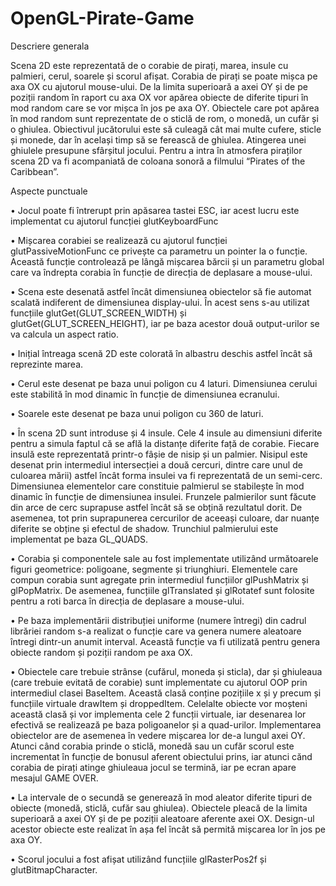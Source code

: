 # OpenGL-Pirate-Game
Descriere generala

Scena 2D este reprezentată de o corabie de pirați, marea, insule cu palmieri, cerul, soarele și scorul afișat. Corabia de pirați se poate mișca pe axa OX cu ajutorul mouse-ului. De la limita superioară a axei OY și de pe poziții random în raport cu axa OX vor apărea obiecte de diferite tipuri în mod random care se vor mișca în jos pe axa OY. Obiectele care pot apărea în mod random sunt reprezentate de o sticlă de rom, o monedă, un cufăr și o ghiulea. Obiectivul jucătorului este să culeagă cât mai multe cufere, sticle și monede, dar în același timp să se ferească de ghiulea. Atingerea unei ghiulele presupune sfârșitul jocului. Pentru a intra în atmosfera piraților scena 2D va fi acompaniată de coloana sonoră a filmului “Pirates of the Caribbean”.

Aspecte punctuale

• Jocul poate fi întrerupt prin apăsarea tastei ESC, iar acest lucru este implementat cu ajutorul funcției glutKeyboardFunc

• Mișcarea corabiei se realizează cu ajutorul funcției glutPassiveMotionFunc ce privește ca parametru un pointer la o funcție. Această funcție controlează pe lângă mișcarea bărcii și un parametru global care va îndrepta corabia în funcție de direcția de deplasare a mouse-ului.

• Scena este desenată astfel încât dimensiunea obiectelor să fie automat scalată indiferent de dimensiunea display-ului. În acest sens s-au utilizat funcțiile glutGet(GLUT_SCREEN_WIDTH) și glutGet(GLUT_SCREEN_HEIGHT), iar pe baza acestor două output-urilor se va calcula un aspect ratio.

• Inițial întreaga scenă 2D este colorată în albastru deschis astfel încât să reprezinte marea.

• Cerul este desenat pe baza unui poligon cu 4 laturi. Dimensiunea cerului este stabilită în mod dinamic în funcție de dimensiunea ecranului.

• Soarele este desenat pe baza unui poligon cu 360 de laturi.

• În scena 2D sunt introduse și 4 insule. Cele 4 insule au dimensiuni diferite pentru a simula faptul că se află la distanțe diferite față de corabie. Fiecare insulă este reprezentată printr-o fâșie de nisip și un palmier. Nisipul este desenat prin intermediul intersecției a două cercuri, dintre care unul de culoarea mării) astfel încât forma insulei va fi reprezentată de un semi-cerc. Dimensiunea elementelor care constituie palmierul se stabilește în mod dinamic în funcție de dimensiunea insulei. Frunzele palmierilor sunt făcute din arce de cerc suprapuse astfel încât să se obțină rezultatul dorit. De asemenea, tot prin suprapunerea cercurilor de aceeași culoare, dar nuanțe diferite se obține și efectul de shadow. Trunchiul palmierului este implementat pe baza GL_QUADS.

• Corabia și componentele sale au fost implementate utilizând următoarele figuri geometrice: poligoane, segmente și triunghiuri. Elementele care compun corabia sunt agregate prin intermediul funcțiilor glPushMatrix și glPopMatrix. De asemenea, funcțiile glTranslated și glRotatef sunt folosite pentru a roti barca în direcția de deplasare a mouse-ului.

• Pe baza implementării distribuției uniforme (numere întregi) din cadrul librăriei random s-a realizat o funcție care va genera numere aleatoare întregi dintr-un anumit interval. Această funcție va fi utilizată pentru genera obiecte random și poziții random pe axa OX.

• Obiectele care trebuie strânse (cufărul, moneda și sticla), dar și ghiuleaua (care trebuie evitată de corabie) sunt implementate cu ajutorul OOP prin intermediul clasei BaseItem. Această clasă conține pozițiile x și y precum și funcțiile virtuale drawItem și droppedItem. Celelalte obiecte vor moșteni această clasă și vor implementa cele 2 funcții virtuale, iar desenarea lor efectivă se realizează pe baza poligoanelor și a quad-urilor. Implementarea obiectelor are de asemenea în vedere mișcarea lor de-a lungul axei OY. Atunci când corabia prinde o sticlă, monedă sau un cufăr scorul este incrementat în funcție de bonusul aferent obiectului prins, iar atunci cănd
corabia de pirați atinge ghiuleaua jocul se termină, iar pe ecran apare mesajul GAME OVER.

• La intervale de o secundă se generează în mod aleator diferite tipuri de obiecte (monedă, sticlă, cufăr sau ghiulea). Obiectele pleacă de la limita superioară a axei OY și de pe poziții aleatoare aferente axei OX. Design-ul acestor obiecte este realizat în așa fel încât să permită mișcarea lor în jos pe axa OY.

• Scorul jocului a fost afișat utilizând funcțiile glRasterPos2f și glutBitmapCharacter.
